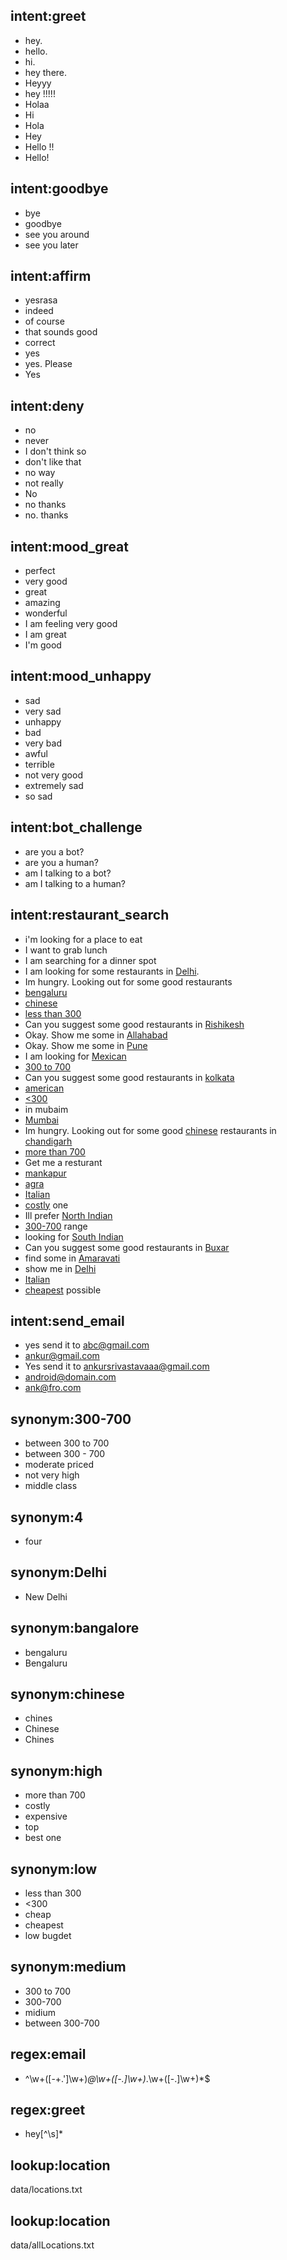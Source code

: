 ## intent:greet
- hey.
- hello.
- hi.
- hey there.
- Heyyy
- hey !!!!!
- Holaa
- Hi
- Hola
- Hey
- Hello !!
- Hello!

## intent:goodbye
- bye
- goodbye
- see you around
- see you later

## intent:affirm
- yesrasa
- indeed
- of course
- that sounds good
- correct
- yes
- yes. Please
- Yes

## intent:deny
- no
- never
- I don't think so
- don't like that
- no way
- not really
- No
- no thanks
- no. thanks

## intent:mood_great
- perfect
- very good
- great
- amazing
- wonderful
- I am feeling very good
- I am great
- I'm good

## intent:mood_unhappy
- sad
- very sad
- unhappy
- bad
- very bad
- awful
- terrible
- not very good
- extremely sad
- so sad

## intent:bot_challenge
- are you a bot?
- are you a human?
- am I talking to a bot?
- am I talking to a human?

## intent:restaurant_search
- i'm looking for a place to eat
- I want to grab lunch
- I am searching for a dinner spot
- I am looking for some restaurants in [Delhi](location).
- Im hungry. Looking out for some good restaurants
- [bengaluru](location:bangalore)
- [chinese](cuisine)
- [less than 300](budget:low)
- Can you suggest some good restaurants in [Rishikesh](location)
- Okay. Show me some in [Allahabad](location)
- Okay. Show me some in [Pune](location)
- I am looking for [Mexican](cuisine)
- [300 to 700](budget:medium)
- Can you suggest some good restaurants in [kolkata](location)
- [american](cuisine)
- [<300](budget:low)
- in mubaim
- [Mumbai](location)
- Im hungry. Looking out for some good [chinese](cuisine) restaurants in [chandigarh](location)
- [more than 700](budget:high)
- Get me a resturant
- [mankapur](location)
- [agra](location)
- [Italian](cuisine)
- [costly](budget:high) one
- Ill prefer [North Indian](cuisine)
- [300-700](budget:medium) range
- looking for [South Indian](cuisine)
- Can you suggest some good restaurants in [Buxar](location)
- find some in [Amaravati](location)
- show me in [Delhi](location)
- [Italian](cuisine)
- [cheapest](budget:low) possible

## intent:send_email
- yes send it to [abc@gmail.com](email)
- [ankur@gmail.com](email)
- Yes send it to [ankursrivastavaaa@gmail.com](email)
- [android@domain.com](email)
- [ank@fro.com](email)

## synonym:300-700
- between 300 to 700
- between 300 - 700
- moderate priced
- not very high
- middle class

## synonym:4
- four

## synonym:Delhi
- New Delhi

## synonym:bangalore
- bengaluru
- Bengaluru

## synonym:chinese
- chines
- Chinese
- Chines

## synonym:high
- more than 700
- costly
- expensive
- top
- best one

## synonym:low
- less than 300
- <300
- cheap
- cheapest
- low bugdet

## synonym:medium
- 300 to 700
- 300-700
- midium
- between 300-700

## regex:email
- ^\w+([-+.']\w+)*@\w+([-.]\w+)*\.\w+([-.]\w+)*$

## regex:greet
- hey[^\s]*

## lookup:location
  data/locations.txt

## lookup:location
  data/allLocations.txt
